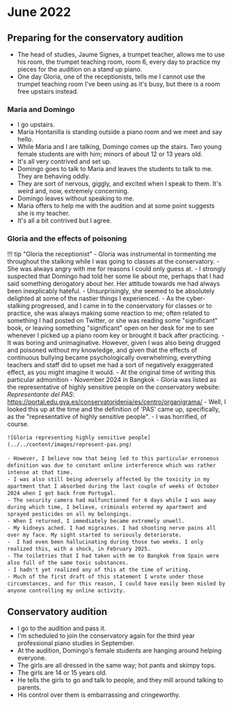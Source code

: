 # June 2022

## Preparing for the conservatory audition

- The head of studies, Jaume Signes, a trumpet teacher, allows me to use his room, the trumpet teaching room, room 6, every day to practice my pieces for the audition on a stand up piano.
- One day Gloria, one of the receptionists, tells me I cannot use the trumpet teaching room I've been using as it's busy, but there is a room free upstairs instead.

### Maria and Domingo

- I go upstairs. 
- Maria Hontanilla is standing outside a piano room and we meet and say hello.
- While Maria and I are talking, Domingo comes up the stairs. Two young female students are with him; minors of about 12 or 13 years old.
- It's all very contrived and set up.
- Domingo goes to talk to Maria and leaves the students to talk to me. They are behaving oddly.
- They are sort of nervous, giggly, and excited when I speak to them. It's weird and, now, extremely concerning.
- Domingo leaves without speaking to me.
- Maria offers to help me with the audition and at some point suggests she is my teacher.
- It's all a bit contrived but I agree.

### Gloria and the effects of poisoning

!!! tip "Gloria the receptionist"
    - Gloria was instrumental in tormenting me throughout the stalking while I was going to classes at the conservatory. 
    - She was always angry with me for reasons I could only guess at.
    - I strongly suspected that Domingo had told her some lie about me, perhaps that I had said something derogatory about her. Her attitude towards me had always been inexplicably hateful.
    - Unsurprisingly, she seemed to be absolutely delighted at some of the nastier things I experienced.
    - As the cyber-stalking progressed, and I came in to the conservatory for classes or to practice, she was always making some reaction to me; often related to something I had posted on Twitter, or she was reading some "significant" book, or leaving something "significant" open on her desk for me to see whenever I picked up a piano room key or brought it back after practicing.
    - It was boring and unimaginative. However, given I was also being drugged and poisoned without my knowledge, and given that the effects of continuous bullying became psychologically overwhelming, everything teachers and staff did to upset me had a sort of negatively exaggerated effect, as you might imagine it would.
    - At the original time of writing this particular admonition - November 2024 in Bangkok - Gloria was listed as the representative of highly sensitive people on the conservatory website: *Representante del PAS*: https://portal.edu.gva.es/conservatoridenia/es/centro/organigrama/
    - Well, I looked this up at the time and the definition of 'PAS' came up, specifically, as the "representative of highly sensitive people". 
    - I was horrified, of course.

    ![Gloria representing highly sensitive people](../../content/images/represent-pas.png)

    - However, I believe now that being led to this particular erroneous definition was due to constant online interference which was rather intense at that time.
    - I was also still being adversely affected by the toxicity in my apartment that I absorbed during the last couple of weeks of October 2024 when I got back from Portugal.
    - The security camera had malfunctioned for 6 days while I was away during which time, I believe, criminals entered my apartment and sprayed pesticides on all my belongings.
    - When I returned, I immediately became extremely unwell. 
    - My kidneys ached. I had migraines. I had shooting nerve pains all over my face. My sight started to seriously deteriorate.
    -  I had even been hallucinating during those two weeks. I only realized this, with a shock, in February 2025.
    - The toiletries that I had taken with me to Bangkok from Spain were also full of the same toxic substances.
    - I hadn't yet realized any of this at the time of writing.
    - Much of the first draft of this statement I wrote under those circumstances, and for this reason, I could have easily been misled by anyone controlling my online activity.

## Conservatory audition

- I go to the audition and pass it.
- I'm scheduled to join the conservatory again for the third year professional piano studies in September.
- At the audition, Domingo's female students are hanging around helping everyone. 
- The girls are all dressed in the same way; hot pants and skimpy tops. 
- The girls are 14 or 15 years old.
- He tells the girls to go and talk to people, and they mill around talking to parents.
- His control over them is embarrassing and cringeworthy.
